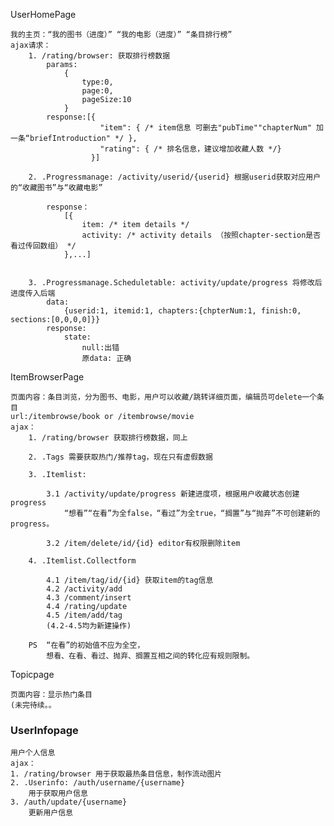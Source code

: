 UserHomePage

	我的主页：“我的图书（进度）” “我的电影（进度）” “条目排行榜”
    ajax请求：
        1. /rating/browser: 获取排行榜数据 
            params:
                {
                    type:0,
                    page:0,
                    pageSize:10
                }
            response:[{
                        "item": { /* item信息 可删去"pubTime""chapterNum" 加一条“briefIntroduction" */ },
                        "rating": { /* 排名信息，建议增加收藏人数 */}
                      }]                
       
        2. .Progressmanage: /activity/userid/{userid} 根据userid获取对应用户的“收藏图书”与“收藏电影” 
            
            response：
                [{
                    item: /* item details */
                    activity: /* activity details （按照chapter-section是否看过传回数组） */
                },...]
                
                
        3. .Progressmanage.Scheduletable: activity/update/progress 将修改后进度传入后端 
            data:
                {userid:1, itemid:1, chapters:{chpterNum:1, finish:0, sections:[0,0,0,0]}}
            response:
                state:
                    null:出错
                    原data: 正确
                     

ItemBrowserPage

    页面内容：条目浏览，分为图书、电影，用户可以收藏/跳转详细页面，编辑员可delete一个条目
    url:/itembrowse/book or /itembrowse/movie
    ajax：
        1. /rating/browser 获取排行榜数据，同上
		
		2. .Tags 需要获取热门/推荐tag，现在只有虚假数据
		
        3. .Itemlist: 
		
			3.1 /activity/update/progress 新建进度项，根据用户收藏状态创建progress
                “想看”“在看”为全false，“看过”为全true，“搁置”与“抛弃”不可创建新的progress。 
        
			3.2 /item/delete/id/{id} editor有权限删除item
		
		4. .Itemlist.Collectform
		
			4.1 /item/tag/id/{id} 获取item的tag信息
			4.2 /activity/add
			4.3 /comment/insert
			4.4 /rating/update
			4.5 /item/add/tag
            (4.2-4.5均为新建操作)
			
        PS  “在看”的初始值不应为全空，
			想看、在看、看过、抛弃、搁置互相之间的转化应有规则限制。
			

Topicpage
		
    页面内容：显示热门条目
    (未完待续。。
    
### UserInfopage

    用户个人信息
    ajax：
    1. /rating/browser 用于获取最热条目信息，制作流动图片
	2. .Userinfo: /auth/username/{username} 
        用于获取用户信息
    3. /auth/update/{username}
        更新用户信息
        
        
    
